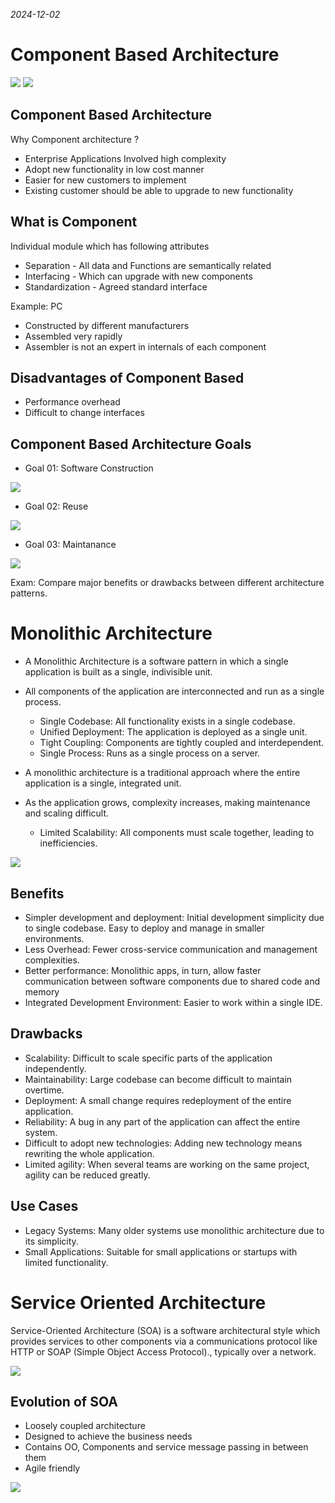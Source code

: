 *2024-12-02*

# Component Based Architecture

![](./images/interface.png)
![](./images/oracleerp.png)

## Component Based Architecture

Why Component architecture ?

- Enterprise Applications Involved high complexity
- Adopt new functionality in low cost manner
- Easier for new customers to implement
- Existing customer should be able to upgrade to new functionality


## What is Component

Individual module which has following attributes

- Separation - All data and Functions are semantically related
- Interfacing - Which can upgrade with new components
- Standardization - Agreed standard interface

Example: PC
- Constructed by different manufacturers
- Assembled very rapidly
- Assembler is not an expert in internals of each component

## Disadvantages of Component Based

- Performance overhead
- Difficult to change interfaces 

## Component Based Architecture Goals

- Goal 01: Software Construction

![](./images/softwareConstruction.png)

- Goal 02: Reuse

![](./images/reuse.png)

- Goal 03: Maintanance

![](./images/maintainance.png)

Exam: Compare major benefits or drawbacks between different architecture patterns.

# Monolithic Architecture

- A Monolithic Architecture is a software pattern in which a
single application is built as a single, indivisible unit.
- All components of the application are interconnected and
run as a single process.

    - Single Codebase: All functionality exists in a single codebase.
    - Unified Deployment: The application is deployed as a single
unit.
    - Tight Coupling: Components are tightly coupled and
interdependent.
    - Single Process: Runs as a single process on a server.

- A monolithic architecture is a traditional approach where the entire
application is a single, integrated unit.
- As the application grows, complexity increases, making maintenance and scaling difficult.
    - Limited Scalability: All components must scale together, leading to inefficiencies.

![](./images/monolitic.png)

## Benefits

- Simpler development and deployment: Initial development simplicity due
to single codebase. Easy to deploy and manage in smaller environments.
- Less Overhead: Fewer cross-service communication and management
complexities.
- Better performance: Monolithic apps, in turn, allow faster communication
between software components due to shared code and memory
- Integrated Development Environment: Easier to work within a single IDE.

## Drawbacks

- Scalability: Difficult to scale specific parts of the application independently.
- Maintainability: Large codebase can become difficult to maintain overtime.
- Deployment: A small change requires redeployment of the entire
application.
- Reliability: A bug in any part of the application can affect the entire system.
- Difficult to adopt new technologies: Adding new technology means rewriting the whole application.
- Limited agility: When several teams are working on the same project, agility can be reduced greatly.

## Use Cases

- Legacy Systems: Many older systems use monolithic architecture due to its simplicity.
- Small Applications: Suitable for small applications or startups with limited functionality.

# Service Oriented Architecture

Service-Oriented Architecture (SOA) is a software architectural style which provides services to other components via a communications protocol like HTTP or SOAP (Simple Object Access Protocol)., typically over a network.

![](./images/soa.png)

## Evolution of SOA

- Loosely coupled architecture
- Designed to achieve the business needs
- Contains OO, Components and service message passing in between them
- Agile friendly

![](./images/soa_develop.png)